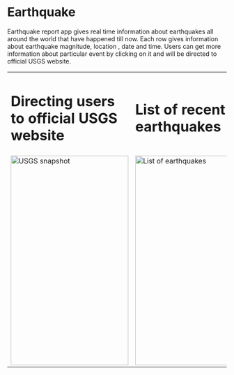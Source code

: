 # Earthquake
Earthquake report app gives real time information about earthquakes all around the world that have happened till now.
Each row gives information about earthquake magnitude, location , date and time.
Users can get more information about particular event by clicking on it and will be directed to official USGS website.

<table>
  <tr>
    <td><h1>Directing users to official USGS website</h1></td>
     <td><h1>List of recent earthquakes</h1></td>
  </tr>
  <tr>
    <td><img src="https://user-images.githubusercontent.com/65117576/120900215-3348ed00-c651-11eb-8904-9026e2227888.jpg" alt="USGS snapshot" width=270 height=480></td>
    <td><img src="https://user-images.githubusercontent.com/65117576/120900163-e6fdad00-c650-11eb-84a7-f9dba7a17e4d.jpg" alt="List of earthquakes" width=270 height=480></td>
  </tr>
 </table>
